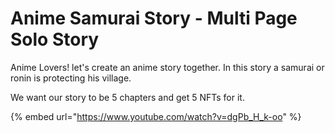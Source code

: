 # Anime Samurai Story - Multi Page Solo Story

Anime Lovers! let's create an anime story together. In this story a samurai or ronin is protecting his village.

We want our story to be 5 chapters and get 5 NFTs for it.

{% embed url="https://www.youtube.com/watch?v=dgPb_H_k-oo" %}

